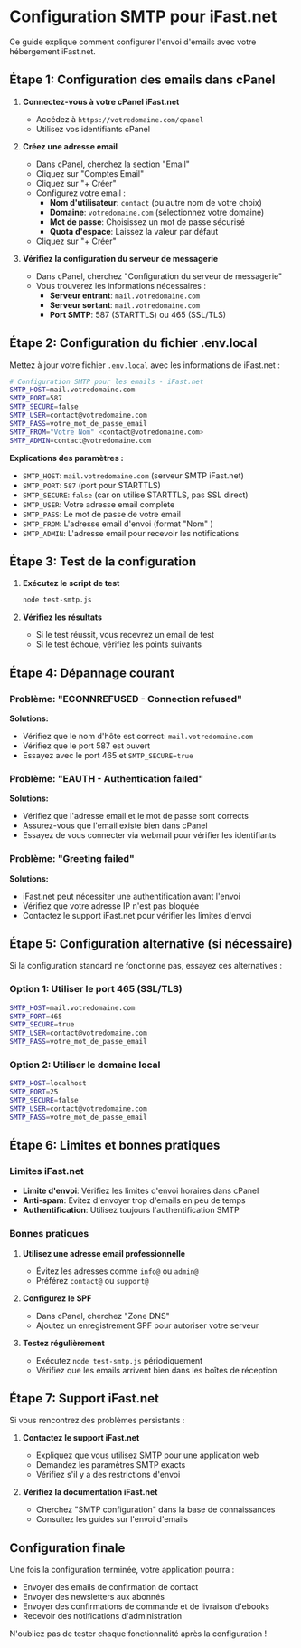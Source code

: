# Configuration SMTP pour iFast.net

Ce guide explique comment configurer l'envoi d'emails avec votre hébergement iFast.net.

## Étape 1: Configuration des emails dans cPanel

1. **Connectez-vous à votre cPanel iFast.net**
   - Accédez à `https://votredomaine.com/cpanel`
   - Utilisez vos identifiants cPanel

2. **Créez une adresse email**
   - Dans cPanel, cherchez la section "Email"
   - Cliquez sur "Comptes Email"
   - Cliquez sur "+ Créer"
   - Configurez votre email :
     - **Nom d'utilisateur**: `contact` (ou autre nom de votre choix)
     - **Domaine**: `votredomaine.com` (sélectionnez votre domaine)
     - **Mot de passe**: Choisissez un mot de passe sécurisé
     - **Quota d'espace**: Laissez la valeur par défaut
   - Cliquez sur "+ Créer"

3. **Vérifiez la configuration du serveur de messagerie**
   - Dans cPanel, cherchez "Configuration du serveur de messagerie"
   - Vous trouverez les informations nécessaires :
     - **Serveur entrant**: `mail.votredomaine.com`
     - **Serveur sortant**: `mail.votredomaine.com`
     - **Port SMTP**: 587 (STARTTLS) ou 465 (SSL/TLS)

## Étape 2: Configuration du fichier .env.local

Mettez à jour votre fichier `.env.local` avec les informations de iFast.net :

```bash
# Configuration SMTP pour les emails - iFast.net
SMTP_HOST=mail.votredomaine.com
SMTP_PORT=587
SMTP_SECURE=false
SMTP_USER=contact@votredomaine.com
SMTP_PASS=votre_mot_de_passe_email
SMTP_FROM="Votre Nom" <contact@votredomaine.com>
SMTP_ADMIN=contact@votredomaine.com
```

**Explications des paramètres :**
- `SMTP_HOST`: `mail.votredomaine.com` (serveur SMTP iFast.net)
- `SMTP_PORT`: `587` (port pour STARTTLS)
- `SMTP_SECURE`: `false` (car on utilise STARTTLS, pas SSL direct)
- `SMTP_USER`: Votre adresse email complète
- `SMTP_PASS`: Le mot de passe de votre email
- `SMTP_FROM`: L'adresse email d'envoi (format "Nom" <email>)
- `SMTP_ADMIN`: L'adresse email pour recevoir les notifications

## Étape 3: Test de la configuration

1. **Exécutez le script de test**
   ```bash
   node test-smtp.js
   ```

2. **Vérifiez les résultats**
   - Si le test réussit, vous recevrez un email de test
   - Si le test échoue, vérifiez les points suivants

## Étape 4: Dépannage courant

### Problème: "ECONNREFUSED - Connection refused"
**Solutions:**
- Vérifiez que le nom d'hôte est correct: `mail.votredomaine.com`
- Vérifiez que le port 587 est ouvert
- Essayez avec le port 465 et `SMTP_SECURE=true`

### Problème: "EAUTH - Authentication failed"
**Solutions:**
- Vérifiez que l'adresse email et le mot de passe sont corrects
- Assurez-vous que l'email existe bien dans cPanel
- Essayez de vous connecter via webmail pour vérifier les identifiants

### Problème: "Greeting failed"
**Solutions:**
- iFast.net peut nécessiter une authentification avant l'envoi
- Vérifiez que votre adresse IP n'est pas bloquée
- Contactez le support iFast.net pour vérifier les limites d'envoi

## Étape 5: Configuration alternative (si nécessaire)

Si la configuration standard ne fonctionne pas, essayez ces alternatives :

### Option 1: Utiliser le port 465 (SSL/TLS)
```bash
SMTP_HOST=mail.votredomaine.com
SMTP_PORT=465
SMTP_SECURE=true
SMTP_USER=contact@votredomaine.com
SMTP_PASS=votre_mot_de_passe_email
```

### Option 2: Utiliser le domaine local
```bash
SMTP_HOST=localhost
SMTP_PORT=25
SMTP_SECURE=false
SMTP_USER=contact@votredomaine.com
SMTP_PASS=votre_mot_de_passe_email
```

## Étape 6: Limites et bonnes pratiques

### Limites iFast.net
- **Limite d'envoi**: Vérifiez les limites d'envoi horaires dans cPanel
- **Anti-spam**: Évitez d'envoyer trop d'emails en peu de temps
- **Authentification**: Utilisez toujours l'authentification SMTP

### Bonnes pratiques
1. **Utilisez une adresse email professionnelle**
   - Évitez les adresses comme `info@` ou `admin@`
   - Préférez `contact@` ou `support@`

2. **Configurez le SPF**
   - Dans cPanel, cherchez "Zone DNS"
   - Ajoutez un enregistrement SPF pour autoriser votre serveur

3. **Testez régulièrement**
   - Exécutez `node test-smtp.js` périodiquement
   - Vérifiez que les emails arrivent bien dans les boîtes de réception

## Étape 7: Support iFast.net

Si vous rencontrez des problèmes persistants :

1. **Contactez le support iFast.net**
   - Expliquez que vous utilisez SMTP pour une application web
   - Demandez les paramètres SMTP exacts
   - Vérifiez s'il y a des restrictions d'envoi

2. **Vérifiez la documentation iFast.net**
   - Cherchez "SMTP configuration" dans la base de connaissances
   - Consultez les guides sur l'envoi d'emails

## Configuration finale

Une fois la configuration terminée, votre application pourra :
- Envoyer des emails de confirmation de contact
- Envoyer des newsletters aux abonnés
- Envoyer des confirmations de commande et de livraison d'ebooks
- Recevoir des notifications d'administration

N'oubliez pas de tester chaque fonctionnalité après la configuration !